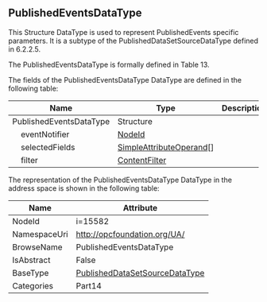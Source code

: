 <!-- datatype -->
## PublishedEventsDataType
This Structure DataType is used to represent PublishedEvents specific parameters. It is a subtype of the PublishedDataSetSourceDataType defined in 6.2.2.5.

The PublishedEventsDataType is formally defined in Table 13.  
<!-- end of description -->
The fields of the PublishedEventsDataType DataType are defined in the following table:  

|Name|Type|Description|
|---|---|---|
|PublishedEventsDataType|Structure||
|&nbsp;&nbsp;&nbsp;&nbsp;eventNotifier|[NodeId](../../../Part3/DataTypes/NodeId/readme.md)||
|&nbsp;&nbsp;&nbsp;&nbsp;selectedFields|[SimpleAttributeOperand](../../../Part4/DataTypes/SimpleAttributeOperand/readme.md)[]||
|&nbsp;&nbsp;&nbsp;&nbsp;filter|[ContentFilter](../../../Part4/DataTypes/ContentFilter/readme.md)||

The representation of the PublishedEventsDataType DataType in the address space is shown in the following table:  

|Name|Attribute|
|---|---|
|NodeId|i=15582|
|NamespaceUri|http://opcfoundation.org/UA/|
|BrowseName|PublishedEventsDataType|
|IsAbstract|False|
|BaseType|[PublishedDataSetSourceDataType](../../../Part14/DataTypes/PublishedDataSetSourceDataType/readme.md)|
|Categories|Part14|


